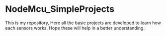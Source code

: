 # NodeMcu_SimpleProjects
This is my repository, Here all the basic projects are developed to learn how each sensors works.
Hope these will help in a better understanding.
